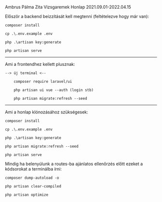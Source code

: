 Ambrus Pálma Zita       Vizsgaremek Honlap      2021.09.01-2022.04.15





Először a backend beizzítását kell megtenni (feltételezve hogy már van):



    composer install

    cp .\.env.example .env

    php .\artisan key:generate

    php artisan serve




----------------------------------------------------

Ami a frontendhez kellett plusznak:  

    --> új terminal <--

        composer require laravel/ui

        php artisan ui vue --auth (login stb)

        php artisan migrate:refresh --seed

       

----------------------------------------------------




Ami a honlap klónozásához szükségesek:



    composer install

    cp .\.env.example .env

    php .\artisan key:generate

    php artisan migrate:refresh --seed

    php artisan serve








Mindig ha belenyúlunk a routes-ba ajánlatos ellenőrzés előtt ezeket a kódsorokat a terminálba írni:

    composer dump-autoload -o

    php artisan clear-compiled

    php artisan optimize

